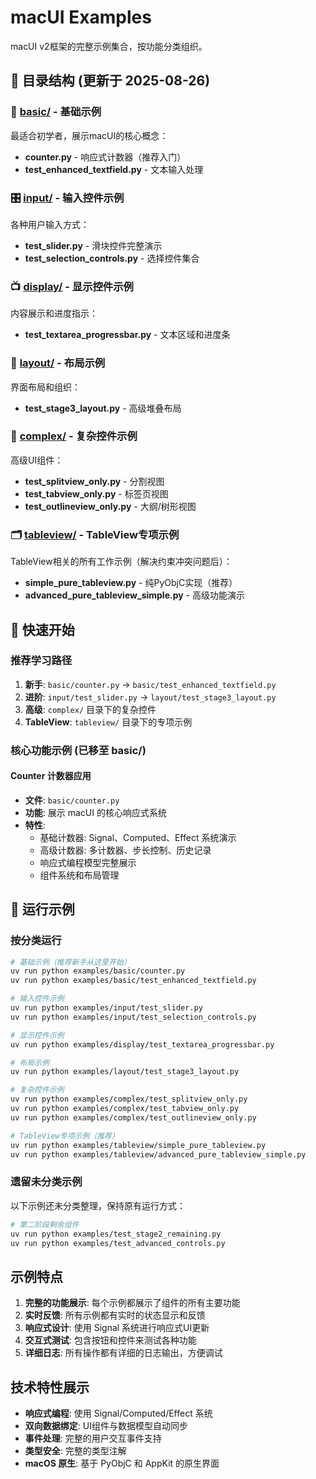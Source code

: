 # macUI Examples

macUI v2框架的完整示例集合，按功能分类组织。

## 📁 目录结构 (更新于 2025-08-26)

### 🔰 [basic/](basic/) - 基础示例
最适合初学者，展示macUI的核心概念：
- **counter.py** - 响应式计数器（推荐入门）
- **test_enhanced_textfield.py** - 文本输入处理

### 🎛️ [input/](input/) - 输入控件示例  
各种用户输入方式：
- **test_slider.py** - 滑块控件完整演示
- **test_selection_controls.py** - 选择控件集合

### 📺 [display/](display/) - 显示控件示例
内容展示和进度指示：
- **test_textarea_progressbar.py** - 文本区域和进度条

### 📐 [layout/](layout/) - 布局示例
界面布局和组织：
- **test_stage3_layout.py** - 高级堆叠布局

### 🔧 [complex/](complex/) - 复杂控件示例
高级UI组件：
- **test_splitview_only.py** - 分割视图
- **test_tabview_only.py** - 标签页视图
- **test_outlineview_only.py** - 大纲/树形视图

### 🗂️ [tableview/](tableview/) - TableView专项示例
TableView相关的所有工作示例（解决约束冲突问题后）：
- **simple_pure_tableview.py** - 纯PyObjC实现（推荐）
- **advanced_pure_tableview_simple.py** - 高级功能演示

## 🚀 快速开始

### 推荐学习路径
1. **新手**: `basic/counter.py` → `basic/test_enhanced_textfield.py`
2. **进阶**: `input/test_slider.py` → `layout/test_stage3_layout.py` 
3. **高级**: `complex/` 目录下的复杂控件
4. **TableView**: `tableview/` 目录下的专项示例

### 核心功能示例 (已移至 basic/)

#### Counter 计数器应用
- **文件**: `basic/counter.py`
- **功能**: 展示 macUI 的核心响应式系统
- **特性**:
  - 基础计数器: Signal、Computed、Effect 系统演示
  - 高级计数器: 多计数器、步长控制、历史记录
  - 响应式编程模型完整展示
  - 组件系统和布局管理

## 🎯 运行示例

### 按分类运行
```bash
# 基础示例（推荐新手从这里开始）
uv run python examples/basic/counter.py
uv run python examples/basic/test_enhanced_textfield.py

# 输入控件示例
uv run python examples/input/test_slider.py
uv run python examples/input/test_selection_controls.py

# 显示控件示例
uv run python examples/display/test_textarea_progressbar.py

# 布局示例
uv run python examples/layout/test_stage3_layout.py

# 复杂控件示例
uv run python examples/complex/test_splitview_only.py
uv run python examples/complex/test_tabview_only.py
uv run python examples/complex/test_outlineview_only.py

# TableView专项示例（推荐）
uv run python examples/tableview/simple_pure_tableview.py
uv run python examples/tableview/advanced_pure_tableview_simple.py
```

### 遗留未分类示例
以下示例还未分类整理，保持原有运行方式：
```bash
# 第二阶段剩余组件
uv run python examples/test_stage2_remaining.py     
uv run python examples/test_advanced_controls.py    
```

## 示例特点

1. **完整的功能展示**: 每个示例都展示了组件的所有主要功能
2. **实时反馈**: 所有示例都有实时的状态显示和反馈
3. **响应式设计**: 使用 Signal 系统进行响应式UI更新
4. **交互式测试**: 包含按钮和控件来测试各种功能
5. **详细日志**: 所有操作都有详细的日志输出，方便调试

## 技术特性展示

- **响应式编程**: 使用 Signal/Computed/Effect 系统
- **双向数据绑定**: UI组件与数据模型自动同步
- **事件处理**: 完整的用户交互事件支持
- **类型安全**: 完整的类型注解
- **macOS 原生**: 基于 PyObjC 和 AppKit 的原生界面